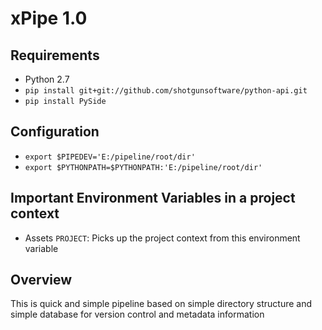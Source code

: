 # xPipe 1.0

## Requirements

* Python 2.7
* `pip install git+git://github.com/shotgunsoftware/python-api.git`
* `pip install PySide`

## Configuration

* `export $PIPEDEV='E:/pipeline/root/dir'`
* `export $PYTHONPATH=$PYTHONPATH:'E:/pipeline/root/dir'`

## Important Environment Variables in a project context
* Assets
`PROJECT`: Picks up the project context from this environment variable

## Overview 

This is quick and simple pipeline based on simple directory structure and simple database
for version control and metadata information
